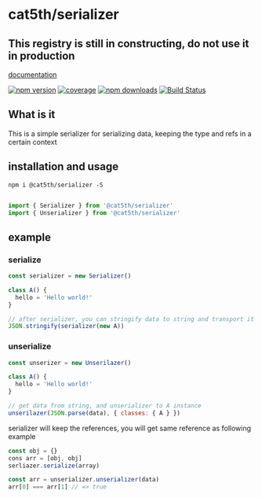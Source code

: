# cat5th/serializer

## This registry is still in constructing, do not use it in production

[documentation](https://harvey-woo.github.io/serializer/index.html)

[![npm version](https://img.shields.io/npm/v/@cat5th/serializer.svg?style=flat-square)](https://www.npmjs.com/package/@cat5th/serializer)
[![coverage](https://img.shields.io/codecov/c/github/harvey-woo/serializer.svg?style=flat-square)](https://codecov.io/gh/harvey-woo/serializer)
[![npm downloads](https://img.shields.io/npm/dt/@cat5th/serializer.svg?style=flat-square)](https://www.npmjs.com/package/@cat5th/serializer)
[![Build Status](https://img.shields.io/travis/harvey-woo/serializer.svg?style=flat-square)](https://travis-ci.org/harvey-woo/serializer)

## What is it
This is a simple serializer for serializing data, keeping the type and refs in a certain context

## installation and usage

```
npm i @cat5th/serializer -S
```

```javascript

import { Serializer } from '@cat5th/serializer'
import { Unserializer } from '@cat5th/serializer'

```

## example

### serialize

```javascript
const serializer = new Serializer()

class A() {
  hello = 'Hello world!'
}

// after serializer, you can stringify data to string and transport it by ajax or sth
JSON.stringify(serializer(new A))
```

### unserialize

```javascript
const unserizer = new Unserilazer()

class A() {
  hello = 'Hello world!'
}

// get data from string, and unserializer to A instance
unserilazer(JSON.parse(data), { classes: { A } })
```

serializer will keep the references, you will get same reference as following example

```javascript
const obj = {}
cons arr = [obj, obj]
serliazer.serialize(array)
```
```javascript
const arr = unserializer.unserializer(data)
arr[0] === arr[1] // => true
```